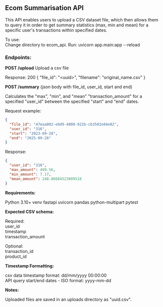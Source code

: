 <h2>Ecom Summarisation API</h2>

This API enables users to upload a CSV dataset file, which then allows them to query it in order to get summary statistics (max, min and mean) for a specific user's transactions within specified dates.

To use:  
Change directory to ecom_api. 
Run: uvicorn app.main:app --reload

<h3>Endpoints:</h3>

**POST /upload**
Upload a csv file

Response: 200 { "file_id": "\<uuid>", "filename": "original_name.csv" }

**POST /summary** (json body with file_id, user_id, start and end)

Calculates the "max", "min", and "mean" "transaction_amount" for a specified "user_id" between the specified "start" and "end" dates.

Request example:
```json
{
  "file_id": "47eaa002-e9d9-4800-922b-cb3502e84e82",
  "user_id": "316",
  "start": "2023-09-28",
  "end": "2025-09-28"
}
```

Response:
```json
{
  "user_id": "316",
  "max_amount": 499.56,
  "min_amount": 7.17,
  "mean_amount": 248.86684523809518
}
```

**Requirements:**

Python 3.10+
venv
fastapi
uvicorn
pandas
python-multipart
pytest

**Expected CSV schema:**

Required:  
user_id  
timestamp  
transaction_amount

Optional:  
transaction_id  
product_id

**Timestamp Formatting:**

csv data timestamp format: dd/mm/yyyy 00:00:00  
API query start/end dates - ISO format: yyyy-mm-dd

**Notes:**

Uploaded files are saved in an uploads directory as "uuid.csv".
